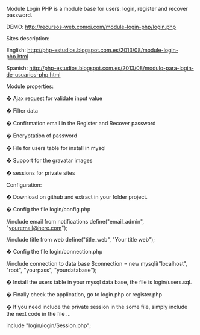 Module Login PHP is a module base for users: login, register and recover password.

DEMO: http://recursos-web.comoj.com/module-login-php/login.php

Sites description:

English: http://php-estudios.blogspot.com.es/2013/08/module-login-php.html

Spanish: http://php-estudios.blogspot.com.es/2013/08/modulo-para-login-de-usuarios-php.html

Module properties:

� Ajax request for validate input value

� Filter data

� Confirmation email in the Register and  Recover password

� Encryptation of password

� File for users table for install in mysql

� Support  for the gravatar images

� sessions for private sites


Configuration:

� Download on github and extract in your folder project.

� Config the file login/config.php

//include email from notifications
define("email_admin", "youremail@here.com");

//include title from web
define("title_web", "Your title web");

� Config the file login/connection.php

//include connection to data base
$connection = new mysqli("localhost", "root", "yourpass", "yourdatabase");

� Install the users table in your mysql data base, the file is login/users.sql.

� Finally check the application, go to login.php or register.php

� If you need include the private session in the some file, simply include the next code in the file ...

include "login/login/Session.php";


